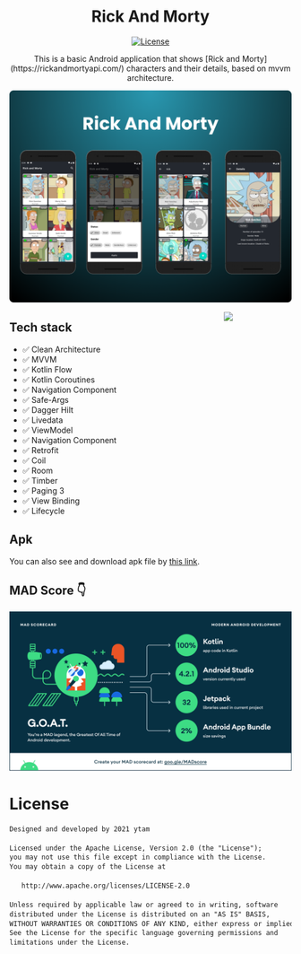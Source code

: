 <h1 align="center">Rick And Morty</h1>

<p align="center">
  <a href="https://opensource.org/licenses/Apache-2.0"><img alt="License" src="https://img.shields.io/badge/License-Apache%202.0-blue.svg"/></a>
</p>

<p align="center">  
This is a basic Android application that shows [Rick and Morty](https://rickandmortyapi.com/) characters and their details, based on mvvm architecture.

</p>

<p align="center">
  <img src="./arts/preview.png">
</p>

<img src="/arts/rickandmorty.gif" align="right"  width="24%"/>

## Tech stack
* ✅ Clean Architecture
* ✅ MVVM
* ✅ Kotlin Flow
* ✅ Kotlin Coroutines
* ✅ Navigation Component
* ✅ Safe-Args
* ✅ Dagger Hilt
* ✅ Livedata
* ✅ ViewModel
* ✅ Navigation Component
* ✅ Retrofit
* ✅ Coil
* ✅ Room
* ✅ Timber
* ✅ Paging 3
* ✅ View Binding
* ✅ Lifecycle

## Apk
You can also see and download apk file by [this link](https://github.com/ytam/RickAndMorty/tree/main/app/dev/release/).

## MAD Score 👇
![summary](/arts/mad_scorecard.png)

# License
```xml
Designed and developed by 2021 ytam

Licensed under the Apache License, Version 2.0 (the "License");
you may not use this file except in compliance with the License.
You may obtain a copy of the License at

   http://www.apache.org/licenses/LICENSE-2.0

Unless required by applicable law or agreed to in writing, software
distributed under the License is distributed on an "AS IS" BASIS,
WITHOUT WARRANTIES OR CONDITIONS OF ANY KIND, either express or implied.
See the License for the specific language governing permissions and
limitations under the License.
```

